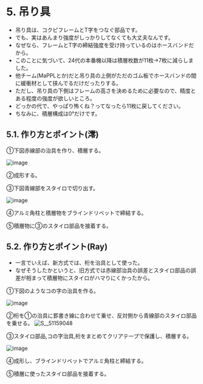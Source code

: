 # 5. 吊り具
- 吊り具は、コクピフレームとT字をつなぐ部品です。
- でも、実はあんまり強度がしっかりしてなくても大丈夫なんです。
- なぜなら、フレームとT字の締結強度を受け持っているのはホースバンドだから。
- このことに気づいて、24代の本番機以降は積層枚数が11枚→7枚に減らしました。
- 他チーム(MaPPLとか)だと吊り具の上側がただのゴム板でホースバンドの間に緩衝材として挟んでるだけだったりする。
- ただし、吊り具の下側はフレームの高さを決めるために必要なので、精度とある程度の強度が欲しいところ。
- どっかの代で、やっぱり怖くね？ってなったら11枚に戻してください。
- ちなみに、積層構成は0°だけです。

## 5.1. 作り方とポイント(澪)
①下図赤線部の治具を作り、積層する。

![image](https://github.com/user-attachments/assets/90fc7ba9-1377-4ed8-b048-0b6cde85c08c)

②成形する。

③下図青線部をスタイロで切り出す。

![image](https://github.com/user-attachments/assets/0c14e2f5-396c-49d7-a2dc-db43cc3bd9d4)

④アルミ角柱と積層物をブラインドリベットで締結する。

⑤積層物に③のスタイロ部品を接着する。

## 5.2. 作り方とポイント(Ray)
- 一言でいえば、新方式では、桁を治具として使った。
- なぜそうしたかというと、旧方式では赤線部治具の誤差とスタイロ部品の誤差が相まって積層物にスタイロがハマりにくかったから。

①下図のようなコの字の治具を作る。

![image](https://github.com/user-attachments/assets/e3b3ba0c-9bce-4b8c-902f-21acc0053dcc)

②桁を①の治具に罫書き線に合わせて乗せ、反対側から青線部のスタイロ部品を乗せる。
![S__51159048](https://github.com/user-attachments/assets/5127e5ec-5369-45c5-ae27-90022e4ffcaa)

③スタイロ部品,コの字治具,桁をまとめてクリアテープで保護し、積層する。

![image](https://github.com/user-attachments/assets/9a783a53-2400-458f-bf6a-a394e34add1b)

④成形し、ブラインドリベットでアルミ角柱と締結する。

⑤積層に使ったスタイロ部品を接着する。
